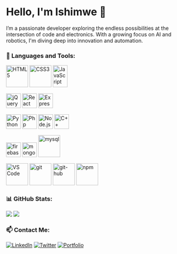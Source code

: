 
# Hello, I'm Ishimwe 👋

<!-- ![Header Image](https://link-to-your-image.com/banner.png) -->

 I’m a passionate developer exploring the endless possibilities at the intersection of code and electronics. With a growing focus on AI and robotics, I'm diving deep into innovation and automation.

### 🚀 Languages and Tools:
<p>
  <img src="https://cdn.jsdelivr.net/gh/devicons/devicon/icons/html5/html5-original.svg" alt="HTML5" width="60" height="60"/>
  <img src="https://cdn.jsdelivr.net/gh/devicons/devicon/icons/css3/css3-original.svg" alt="CSS3" width="60" height="60"/>
  <img src="https://cdn.jsdelivr.net/gh/devicons/devicon/icons/javascript/javascript-original.svg" alt="JavaScript" width="40" height="60"/>
  </p>

  <p>
  <img src="https://cdn.jsdelivr.net/gh/devicons/devicon/icons/jquery/jquery-original.svg" alt="jQuery" width="40" height="40"/>
  <img src="https://cdn.jsdelivr.net/gh/devicons/devicon/icons/react/react-original.svg" alt="React" width="40" height="40"/>
  <img src="https://cdn.jsdelivr.net/gh/devicons/devicon/icons/express/express-original.svg" alt="Express" width="40" height="40"/>
</p>

<p>
  <img src="https://cdn.jsdelivr.net/gh/devicons/devicon/icons/python/python-original.svg" alt="Python" width="40" height="40"/>
  <img src="https://cdn.jsdelivr.net/gh/devicons/devicon/icons/php/php-original.svg" alt="Php" width="40" height="40"/>
  <img src="https://cdn.jsdelivr.net/gh/devicons/devicon/icons/nodejs/nodejs-original.svg" alt="Node.js" width="40" height="40"/>
  <img src="https://cdn.jsdelivr.net/gh/devicons/devicon/icons/cplusplus/cplusplus-original.svg" alt="C++" width="40" height="40"/>
</p>

<p>
  <img src="https://cdn.jsdelivr.net/gh/devicons/devicon/icons/firebase/firebase-original.svg" alt="firebase" width="40" height="40"/>
  <img src="https://cdn.jsdelivr.net/gh/devicons/devicon/icons/mongodb/mongodb-original.svg" alt="mongodb" width="40" height="40"/>
  <img src="https://cdn.jsdelivr.net/gh/devicons/devicon/icons/mysql/mysql-original.svg" alt="mysql" width="60" height="60"/>
</p>

<p>
  <img src="https://cdn.jsdelivr.net/gh/devicons/devicon/icons/vscode/vscode-original.svg" alt="VS Code" width="60" height="60"/>
  <!-- <img src="https://cdn.jsdelivr.net/gh/devicons/devicon/icons/visualstudio/visualstudio-plain.svg" alt="Visual Studio" width="60" height="60"/> -->
  <img src="https://cdn.jsdelivr.net/gh/devicons/devicon/icons/git/git-original.svg" alt="git" width="60" height="60"/>
  <img src="https://cdn.jsdelivr.net/gh/devicons/devicon/icons/github/github-original.svg" alt="git-hub" width="60" height="60"/>
  <img src="https://cdn.jsdelivr.net/gh/devicons/devicon/icons/npm/npm-original-wordmark.svg" alt="npm" width="60" height="60"/>
</p>


### 📊 GitHub Stats:
<p>
<img src="https://github-readme-stats.vercel.app/api?username=IEmile&show_icons=true">
<img src="https://github-readme-stats.vercel.app/api/top-langs/?username=IEmile&exclude_repo=github-readme-stats,anuraghazra.github.io">
</p>

### 📫 Contact Me:
[![LinkedIn](https://img.shields.io/badge/LinkedIn-0A66C2?style=for-the-badge&logo=linkedin&logoColor=white)](https://www.linkedin.com/in/your-linkedin-username/)
[![Twitter](https://img.shields.io/badge/Twitter-1DA1F2?style=for-the-badge&logo=twitter&logoColor=white)](https://twitter.com/your-twitter-handle)
[![Portfolio](https://img.shields.io/badge/Portfolio-FF5722?style=for-the-badge&logo=firefox&logoColor=white)](https://your-portfolio-link.com)

<!-- ![Coding Illustration](https://link-to-your-illustration/coding-illustration.png) -->

